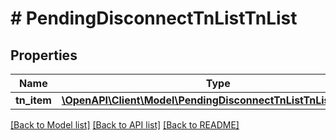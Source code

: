 # # PendingDisconnectTnListTnList

## Properties

Name | Type | Description | Notes
------------ | ------------- | ------------- | -------------
**tn_item** | [**\OpenAPI\Client\Model\PendingDisconnectTnListTnListTnItem[]**](PendingDisconnectTnListTnListTnItem.md) |  | [optional]

[[Back to Model list]](../../README.md#models) [[Back to API list]](../../README.md#endpoints) [[Back to README]](../../README.md)
